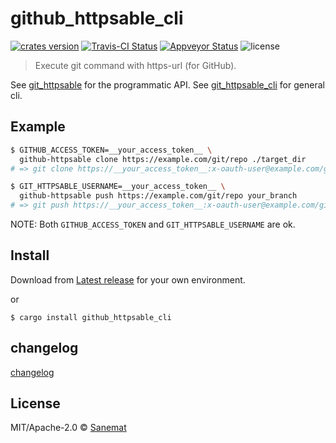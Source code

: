 # github_httpsable_cli

[![crates version][crates-image]][crates-url] [![Travis-CI Status][travis-image]][travis-url] [![Appveyor Status][appveyor-image]][appveyor-url] ![license][license-image]

> Execute git command with https-url (for GitHub).

See [git_httpsable](https://github.com/packsaddle/rust-git_httpsable) for the programmatic API.
See [git_httpsable_cli](https://github.com/packsaddle/rust-git_httpsable_cli) for general cli.

## Example

```bash
$ GITHUB_ACCESS_TOKEN=__your_access_token__ \
  github-httpsable clone https://example.com/git/repo ./target_dir
# => git clone https://__your_access_token__:x-oauth-user@example.com/git/repo ./target_dir
```

```bash
$ GIT_HTTPSABLE_USERNAME=__your_access_token__ \
  github-httpsable push https://example.com/git/repo your_branch
# => git push https://__your_access_token__:x-oauth-user@example.com/git/repo your_branch
```

NOTE: Both `GITHUB_ACCESS_TOKEN` and `GIT_HTTPSABLE_USERNAME` are ok.


## Install

Download from [Latest release](https://github.com/packsaddle/rust-github_httpsable_cli/releases/latest) for your own environment.

or

```
$ cargo install github_httpsable_cli
```

## changelog

[changelog](./changelog.md)

## License

MIT/Apache-2.0 © [Sanemat](http://sane.jp)

[travis-url]: https://travis-ci.org/packsaddle/rust-github_httpsable_cli
[travis-image]: https://img.shields.io/travis/packsaddle/rust-github_httpsable_cli/master.svg?style=flat-square&label=travis
[appveyor-url]: https://ci.appveyor.com/project/sanemat/rust-github-httpsable-cli/branch/master
[appveyor-image]: https://img.shields.io/appveyor/ci/sanemat/rust-github-httpsable-cli/master.svg?style=flat-square&label=appveyor
[crates-url]: https://crates.io/crates/github_httpsable_cli
[crates-image]: https://img.shields.io/crates/v/github_httpsable_cli.svg?style=flat-square
[license-image]: https://img.shields.io/crates/l/github_httpsable_cli.svg?style=flat-square
